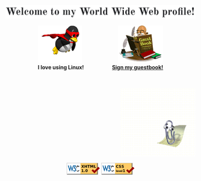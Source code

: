<!DOCTYPE html PUBLIC "-//W3C//DTD XHTML 1.0 Strict//EN" "http://www.w3.org/TR/xhtml1/DTD/xhtml1-strict.dtd">
<html xmlns="http://www.w3.org/1999/xhtml" lang="en">
  <!-- Header -->
  <head>
    <meta http-equiv="Content-Type" content="text/html; charset=utf-8"/>
    <!-- <title>About me</title> -->
  </head>
  <!-- Body -->
  <body>
    <!-- Banner -->
    <p align="center">
      <!-- Kudos to https://fonts.google.com/specimen/Old+Standard+TT -->
      <img alt="Welcome" src="images/banner.png"/>
    </p>
    <!-- Tux and Guestbook -->
    <!-- Kudos to https://github.com/BrunnerLivio -->
    <p align="center">
      <!-- Kudos to https://tenor.com/view/mr-free-super-tux-alphacron-fly-gif-14907503 -->
      <img height="100" alt="Tux" src="images/tux.gif"/>
      &nbsp;&nbsp;&nbsp;&nbsp;&nbsp;&nbsp;&nbsp;&nbsp;&nbsp;&nbsp;&nbsp;&nbsp;&nbsp;&nbsp;&nbsp;&nbsp;&nbsp;&nbsp;&nbsp;&nbsp;&nbsp;&nbsp;
      <a href="https://github.com/karras/karras/issues/new">
        <!-- Kudos to https://www.fg-a.com/guestbook/checking-the-guestbook.gif -->
        <img height="100" alt="Guestbook" src="images/guestbook.gif"/>
      </a>
      <br />
      <strong>I love using Linux!</strong>
      &nbsp;&nbsp;&nbsp;&nbsp;&nbsp;&nbsp;&nbsp;&nbsp;&nbsp;&nbsp;&nbsp;&nbsp;&nbsp;&nbsp;&nbsp;&nbsp;&nbsp;
      <a href="https://github.com/karras/karras/issues/new">
        <strong>Sign my guestbook!</strong>
      </a>
    </p>
    <!-- Clippy -->
    <p align="right">
      <br />
      <br />
      <a href="https://www.youtube.com/watch?v=dQw4w9WgXcQ">
        <!-- Kudos to https://github.com/pi0/clippyjs -->
        <img height="180" alt="Helpful Clippy" src="images/clippy.gif"/>
      </a>
    </p>
    <!-- Footer -->
    <!-- Kudos to https://www.w3.org/2000/09/vsimg/transparency-test.html -->
    <p align="center">
      <img alt="Valid XHTML 1.1" src="images/valid-xhtml10.gif"/>
      <img alt="Valid CSS 1" src="images/valid-css1.gif"/>
    </p>
  </body>
</html>
